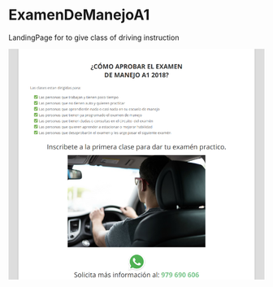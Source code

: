 # ExamenDeManejoA1

LandingPage for to give class of driving instruction


![thumbnail](thumbnail.png)
